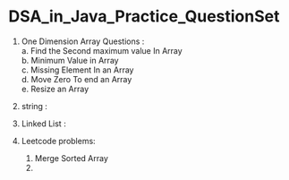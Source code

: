 # DSA_in_Java_Practice_QuestionSet
1. One Dimension Array Questions :<br>
   a. Find the Second maximum value In Array<br>
   b. Minimum Value in Array<br>
   c. Missing Element In an Array<br>
   d. Move Zero To end an Array<br>
   e. Resize an Array<br>

2. string :<br>
3. Linked List :<br>
4. Leetcode problems: <br>
   1. Merge Sorted Array
   2. 

